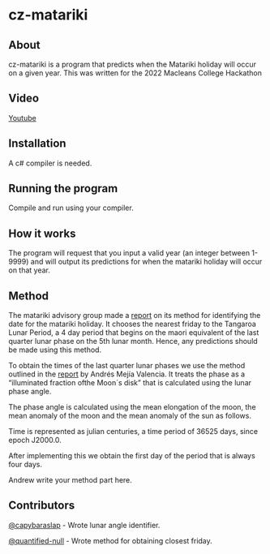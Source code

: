 # cz-matariki

## About

cz-matariki is a program that predicts when the Matariki holiday will occur on a given year. This was written for the 2022 Macleans College Hackathon

## Video
[Youtube](https://youtu.be/0jXzWPd-UzQ)

## Installation

A c# compiler is needed. 

## Running the program

Compile and run using your compiler. 

## How it works

The program will request that you input a valid year (an integer between 1-9999) and will output its predictions for when the matariki holiday will occur on that year. 

## Method

The matariki advisory group made a [report](https://www.mbie.govt.nz/assets/matariki-dates-2022-to-2052-matariki-advisory-group.pdf) on its method for identifying the date for the matariki holiday. It chooses the nearest friday to the Tangaroa Lunar Period, a 4 day period that begins on the maori equivalent of the last quarter lunar phase on the 5th lunar month. Hence, any predictions should be made using this method. 

To obtain the times of the last quarter lunar phases we use the method outlined in the [report](https://www.academia.edu/42333239/Calculating_the_phase_of_the_Moon_Andr%C3%A9s_Mej%C3%ADa_Valencia) by Andrés Mejía Valencia. It treats the phase as a “illuminated fraction ofthe Moon´s disk” that is calculated using the lunar phase angle. 

The phase angle is calculated using the mean elongation of the moon, the mean anomaly of the moon and the mean anomaly of the sun as follows. 

Time is represented as julian centuries, a time period of 36525 days, since epoch J2000.0. 

After implementing this we obtain the first day of the period that is always four days. 

Andrew write your method part here. 

## Contributors

[@capybaraslap](https://github.com/capybaraslap) - Wrote lunar angle identifier. 

[@quantified-null](https://github.com/quantified-null) - Wrote method for obtaining closest friday. 
